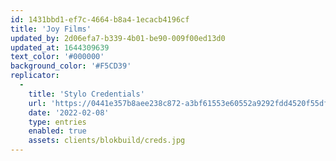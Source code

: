 ```yaml
---
id: 1431bbd1-ef7c-4664-b8a4-1ecacb4196cf
title: 'Joy Films'
updated_by: 2d06efa7-b339-4b01-be90-009f00ed13d0
updated_at: 1644309639
text_color: '#000000'
background_color: '#F5CD39'
replicator:
  -
    title: 'Stylo Credentials'
    url: 'https://0441e357b8aee238c872-a3bf61553e60552a9292fdd4520f55df.ssl.cf3.rackcdn.com/Documents/Stylo_Credentials.pdf'
    date: '2022-02-08'
    type: entries
    enabled: true
    assets: clients/blokbuild/creds.jpg
---
```

